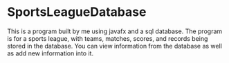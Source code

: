 # SportsLeagueDatabase
This is a program built by me using javafx and a sql database.
The program is for a sports league, with teams, matches, scores, and records being stored in the database.
You can view information from the database as well as add new information into it.
